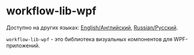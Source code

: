 # workflow-lib-wpf

Доступно на других языках: [English/Английский](README.md), [Russian/Русский](README.ru.md). 

`workflow-lib-wpf` - это библиотека визуальных компонентов для WPF-приложений. 
